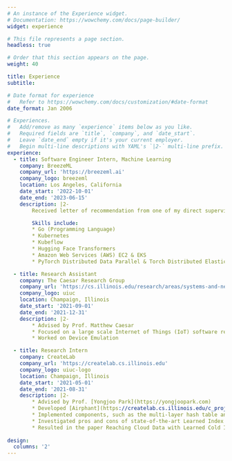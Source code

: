```yaml
---
# An instance of the Experience widget.
# Documentation: https://wowchemy.com/docs/page-builder/
widget: experience

# This file represents a page section.
headless: true

# Order that this section appears on the page.
weight: 40

title: Experience
subtitle:

# Date format for experience
#   Refer to https://wowchemy.com/docs/customization/#date-format
date_format: Jan 2006

# Experiences.
#   Add/remove as many `experience` items below as you like.
#   Required fields are `title`, `company`, and `date_start`.
#   Leave `date_end` empty if it's your current employer.
#   Begin multi-line descriptions with YAML's `|2-` multi-line prefix.
experience:
  - title: Software Engineer Intern, Machine Learning
    company: BreezeML
    company_url: 'https://breezeml.ai'
    company_logo: breezeml
    location: Los Angeles, California
    date_start: '2022-10-01'
    date_end: '2023-06-15'
    description: |2-
        Received letter of recommendation from one of my direct supervisors (as displayed on my [LinkedIn profile page](https://www.linkedin.com/in/seb-tianying-zhu/))

        Skills include:
        * Go (Programming Language)
        * Kubernetes
        * Kubeflow
        * Hugging Face Transformers
        * Amazon Web Services (AWS) EC2 & EKS
        * PyTorch Distributed Data Parallel & Torch Distributed Elastic

  - title: Research Assistant
    company: The Caesar Research Group
    company_url: 'https://cs.illinois.edu/research/areas/systems-and-networking'
    company_logo: uiuc
    location: Champaign, Illinois
    date_start: '2021-09-01'
    date_end: '2021-12-31'
    description: |2-
        * Advised by Prof. Matthew Caesar
        * Focused on a large scale Internet of Things (IoT) software research project
        * Worked on Device Emulation

  - title: Research Intern
    company: CreateLab
    company_url: 'https://createlab.cs.illinois.edu'
    company_logo: uiuc-logo
    location: Champaign, Illinois
    date_start: '2021-05-01'
    date_end: '2021-08-31'
    description: |2-
        * Advised by Prof. [Yongjoo Park](https://yongjoopark.com)
        * Developed [Airphant](https://createlab.cs.illinois.edu/c_project.html): a Cloud-native Search Engine with a Statistical Indexing System, which maintains a randomized multi‐layer structure and analyzes over 70k lines of data
        * Implemented components, such as the multi‐layer hash table and the stop word mapper, in Java; unit‐tested tasks with JUnit; peer reviewed Pull Requests; containerized Airphant in Azure
        * Investigated pros and cons of state‐of‐the‐art Learned Index publications to identify possible research directions
        * Resulted in the paper Reaching Cloud Data with Learned Cold Index
        
design:
  columns: '2'
---
```

